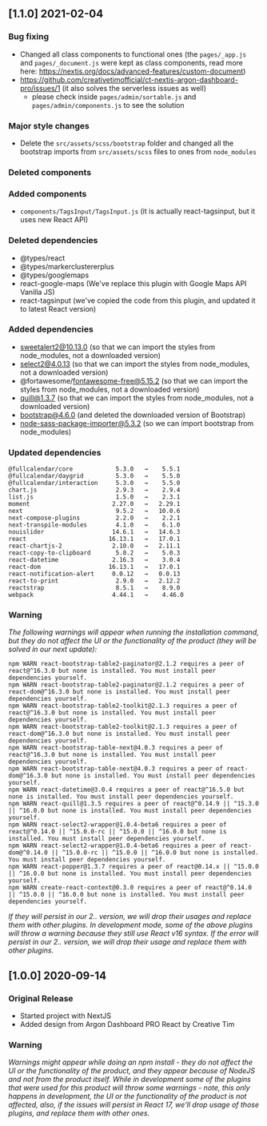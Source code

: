 ## [1.1.0] 2021-02-04
### Bug fixing
- Changed all class components to functional ones (the `pages/_app.js` and `pages/_document.js` were kept as class components, read more here: https://nextjs.org/docs/advanced-features/custom-document)
- https://github.com/creativetimofficial/ct-nextjs-argon-dashboard-pro/issues/1 (it also solves the serverless issues as well)
  - please check inside `pages/admin/sortable.js` and `pages/admin/components.js` to see the solution
### Major style changes
- Delete the `src/assets/scss/bootstrap` folder and changed all the bootstrap imports from `src/assets/scss` files to ones from `node_modules`
### Deleted components
### Added components
- `components/TagsInput/TagsInput.js` (it is actually react-tagsinput, but it uses new React API)
### Deleted dependencies
- @types/react
- @types/markerclustererplus
- @types/googlemaps
- react-google-maps (We've replace this plugin with Google Maps API Vanilla JS)
- react-tagsinput (we've copied the code from this plugin, and updated it to latest React version)
### Added dependencies
+ sweetalert2@10.13.0 (so that we can import the styles from node_modules, not a downloaded version)
+ select2@4.0.13 (so that we can import the styles from node_modules, not a downloaded version)
+ @fortawesome/fontawesome-free@5.15.2 (so that we can import the styles from node_modules, not a downloaded version)
+ quill@1.3.7 (so that we can import the styles from node_modules, not a downloaded version)
+ bootstrap@4.6.0 (and deleted the downloaded version of Bootstrap)
+ node-sass-package-importer@5.3.2 (so we can import bootstrap from node_modules)
### Updated dependencies
```
@fullcalendar/core            5.3.0   →    5.5.1
@fullcalendar/daygrid         5.3.0   →    5.5.0
@fullcalendar/interaction     5.3.0   →    5.5.0
chart.js                      2.9.3   →    2.9.4
list.js                       1.5.0   →    2.3.1
moment                       2.27.0   →   2.29.1
next                          9.5.2   →   10.0.6
next-compose-plugins          2.2.0   →    2.2.1
next-transpile-modules        4.1.0   →    6.1.0
nouislider                   14.6.1   →   14.6.3
react                       16.13.1   →   17.0.1
react-chartjs-2              2.10.0   →   2.11.1
react-copy-to-clipboard       5.0.2   →    5.0.3
react-datetime               2.16.3   →    3.0.4
react-dom                   16.13.1   →   17.0.1
react-notification-alert     0.0.12   →   0.0.13
react-to-print                2.9.0   →   2.12.2
reactstrap                    8.5.1   →    8.9.0
webpack                      4.44.1   →    4.46.0
```
### Warning
_The following warnings will appear when running the installation command, but they do not affect the UI or the functionality of the product (they will be solved in our next update):_
```
npm WARN react-bootstrap-table2-paginator@2.1.2 requires a peer of react@^16.3.0 but none is installed. You must install peer dependencies yourself.
npm WARN react-bootstrap-table2-paginator@2.1.2 requires a peer of react-dom@^16.3.0 but none is installed. You must install peer dependencies yourself.
npm WARN react-bootstrap-table2-toolkit@2.1.3 requires a peer of react@^16.3.0 but none is installed. You must install peer dependencies yourself.
npm WARN react-bootstrap-table2-toolkit@2.1.3 requires a peer of react-dom@^16.3.0 but none is installed. You must install peer dependencies yourself.
npm WARN react-bootstrap-table-next@4.0.3 requires a peer of react@^16.3.0 but none is installed. You must install peer dependencies yourself.
npm WARN react-bootstrap-table-next@4.0.3 requires a peer of react-dom@^16.3.0 but none is installed. You must install peer dependencies yourself.
npm WARN react-datetime@3.0.4 requires a peer of react@^16.5.0 but none is installed. You must install peer dependencies yourself.
npm WARN react-quill@1.3.5 requires a peer of react@^0.14.9 || ^15.3.0 || ^16.0.0 but none is installed. You must install peer dependencies yourself.
npm WARN react-select2-wrapper@1.0.4-beta6 requires a peer of react@^0.14.0 || ^15.0.0-rc || ^15.0.0 || ^16.0.0 but none is installed. You must install peer dependencies yourself.
npm WARN react-select2-wrapper@1.0.4-beta6 requires a peer of react-dom@^0.14.0 || ^15.0.0-rc || ^15.0.0 || ^16.0.0 but none is installed. You must install peer dependencies yourself.
npm WARN react-popper@1.3.7 requires a peer of react@0.14.x || ^15.0.0 || ^16.0.0 but none is installed. You must install peer dependencies yourself.
npm WARN create-react-context@0.3.0 requires a peer of react@^0.14.0 || ^15.0.0 || ^16.0.0 but none is installed. You must install peer dependencies yourself.
```
_If they will persist in our 2.*.* version, we will drop their usages and replace them with other plugins._
_In development mode, some of the above plugins will throw a warning because they still use React v16 syntax. If the error will persist in our 2.*.* version, we will drop their usage and replace them with other plugins._

## [1.0.0] 2020-09-14
### Original Release
- Started project with NextJS
- Added design from Argon Dashboard PRO React by Creative Tim
### Warning
_Warnings might appear while doing an npm install - they do not affect the UI or the functionality of the product, and they appear because of NodeJS and not from the product itself._
_While in development some of the plugins that were used for this product will throw some warnings - note, this only happens in development, the UI or the functionality of the product is not affected, also, if the issues will persist in React 17, we'll drop usage of those plugins, and replace them with other ones._
